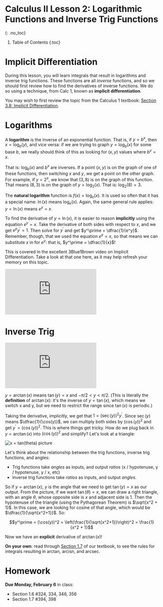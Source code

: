 # Calculus II Lesson 2: Logarithmic Functions and Inverse Trig Functions
{: .no_toc}

1. Table of Contents
{:toc}

# Implicit Differentiation

During this lesson, you will learn integrals that result in logarithms and inverse trig functions. These functions are all *inverse* functions, and so we should first review how to find the derivatives of inverse functions. We do so using a technique, from Calc 1, known as **implicit differentiation**.

You may wish to first review the topic from the Calculus 1 textbook: [Section 3.8: Implicit Differentiation](https://openstax.org/books/calculus-volume-1/pages/3-8-implicit-differentiation).

# Logarithms

A **logarithm** is the inverse of an exponential function. That is, if $y = b^x$, then $x = \log_b(y)$, and vice versa: if we are trying to graph $y = \log_b(x)$ for some base $b$, we really should think of this as looking for $(x, y)$ values where $b^y = x$.

That is: $\log_b(x)$ and $b^x$ are inverses. If a point $(x, y)$ is on the graph of one of these functions, then switching $x$ and $y$, we get a point on the other graph. For example, if $y = 2^x$, we know that $(3, 8)$ is on the graph of this function. That means $(8, 3)$ is on the graph of $y = \log_2(x)$. That is: $\log_2(8) = 3$.

The **natural logarithm** function is $f(x) = \log_e(x)$. It is used so often that it has a special name: $\ln(x)$ means $\log_e(x)$. Again, the same general rule applies: $y = \ln(x)$ means $e^y = x$.

To find the derivative of $y = \ln(x)$, it is easier to reason **implicitly** using the equation $e^y = x$. Take the derivative of both sides with respect to $x$, and we get $e^y y^\prime = 1$. Then solve for $y^\prime$ and get $y^\prime = \dfrac{1}{e^y}$. Remember, though, that we used the equation $e^y = x$, so that means we can substitute $x$ in for $e^y$: that is, $y^\prime = \dfrac{1}{x}$!

This is covered in the excellent 3Blue1Brown video on Implicit Differentiation. Take a look at that one here, as it may help refresh your memory on this topic.

<div class="youtube-container">
  <iframe src="https://www.youtube.com/embed/qb40J4N1fa4" frameborder="0" allow="accelerometer; autoplay; clipboard-write; encrypted-media; gyroscope; picture-in-picture" allowfullscreen></iframe>
</div>

# Inverse Trig

<div class="youtube-container">
<iframe src="https://www.youtube.com/embed/5I_z6oYNrBA" frameborder="0" allow="accelerometer; autoplay; clipboard-write; encrypted-media; gyroscope; picture-in-picture" allowfullscreen></iframe>
</div>

$y = \arctan(x)$ means $\tan(y) = x$ and $-\pi/2 < y < \pi/2$. (This is literally the **definition** of $\arctan(x)$: it's the inverse of $y = \tan(x)$, which means we switch x and y, but we need to restrict the range since $\tan(x)$ is periodic.)

Taking the derivative, implicitly, we get that $1 = (\sec(y))^2 y^\prime$. Since $\sec(y)$ means $\dfrac{1}{\cos(y)}$, we can multiply both sides by $(\cos(y))^2$ and get $y^\prime = (\cos(y))^2$. This is where things get tricky. How do we plug back in $y = \arctan(x)$ into $(\cos(y))^2$ and simplify? Let's look at a triangle:

![x = tan(theta) picture](https://upload.wikimedia.org/wikipedia/commons/thumb/d/d8/Trigonometric_functions_and_inverse2.svg/296px-Trigonometric_functions_and_inverse2.svg.png "x = tan(theta)")

Let's think about the relationship between the trig functions, inverse trig functions, and angles:

* Trig functions take *angles* as inputs, and output *ratios* (x / hypotenuse, y / hypotenuse, y / x, etc)
* Inverse trig functions take *ratios* as inputs, and output *angles*.

So if $y = \arctan(x)$, $y$ is the angle that we need to get $\tan(y) = x$ as our output. From the picture, if we want $\tan(\theta) = x$, we can draw a right triangle, with an angle $\theta$, whose opposite side is $x$ and adjacent side is $1$. Then the hypotenuse of the triangle (using the Pythagorean Theorem) is $\sqrt{x^2 + 1}$. In this case, we are looking for cosine of that angle, which would be $\dfrac{1}{\sqrt{x^2+1}}$. So:

$$y^\prime = (\cos(y))^2 = \left(\frac{1}{\sqrt{x^2+1}}\right)^2 = \frac{1}{x^2 + 1}$$

Now we have an **explicit** derivative of $\arctan(x)$!

**On your own**: read through [Section 1.7](https://openstax.org/books/calculus-volume-2/pages/1-7-integrals-resulting-in-inverse-trigonometric-functions) of our textbook, to see the rules for integrals resulting in arctan, arcisn, and arcsec.

# Homework

**Due Monday, February 6** in class:

* Section 1.6 #324, 334, 346, 356
* Section 1.7 #394, 398
